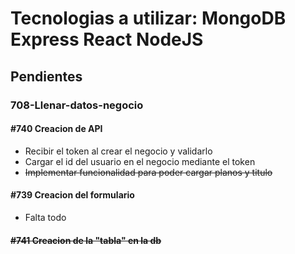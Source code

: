 # Tecnologias a utilizar: MongoDB Express React NodeJS

## Pendientes 
### 708-Llenar-datos-negocio
#### #740 Creacion de API
- Recibir el token al crear el negocio y validarlo
- Cargar el id del usuario en el negocio mediante el token
- ~~Implementar funcionalidad para poder cargar planos y titulo~~
#### #739 Creacion del formulario
- Falta todo  
#### ~~#741 Creacion de la "tabla" en la db~~
